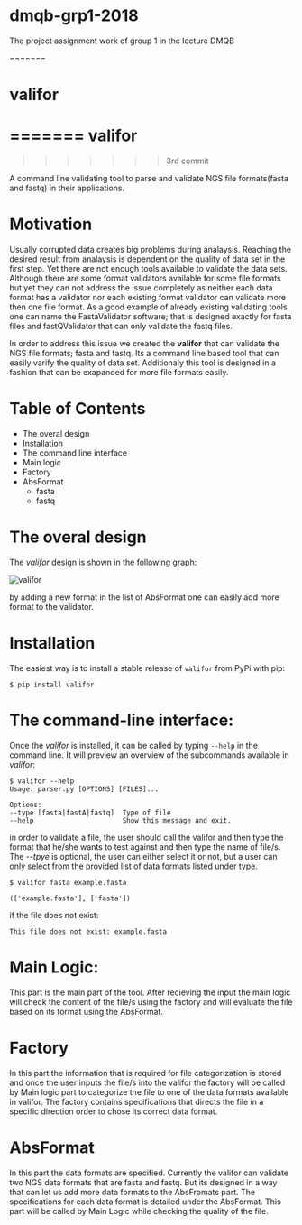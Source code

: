 # dmqb-grp1-2018
The project assignment work of group 1 in the lecture DMQB



=======
# valifor 
=======
valifor 
=============================
>>>>>>> 3rd commit

A command line validating tool to parse and validate NGS file formats(fasta and fastq) in their applications.

Motivation
======================

Usually corrupted data creates big problems during analaysis. Reaching the desired result from analaysis is dependent on the quality of data set in the first step. Yet there are not enough tools available to validate the data sets. Although there are some format validators available for some file formats but yet they can not address the issue completely as neither each data format has a validator nor each existing format validator can validate more then one file format. As a good example of already existing validating tools one can name the FastaValidator software; that is designed exactly for fasta files and fastQValidator that can only validate the fastq files.  

In order to address this issue we created the __valifor__ that can validate the NGS file formats; fasta and fastq. Its a command line based tool that can easily varify the quality of data set. Additionaly this tool is designed in a fashion that can be exapanded for more file formats easily. 

Table of Contents
=======================

* The overal design
* Installation
* The command line interface
* Main logic
* Factory
* AbsFormat
    * fasta
    * fastq

The overal design
=======================
The *valifor* design is shown in the following graph: 

![valifor](https://user-images.githubusercontent.com/35918514/42245707-01840510-7f1a-11e8-8860-20ea51f056b9.jpg)

by adding a new format in the list of AbsFormat one can easily add more format to the validator. 

Installation
=======================

The easiest way is to install a stable release of ``valifor`` from PyPi with pip:


    $ pip install valifor

The command-line interface:
========================

Once the *valifor* is installed, it can be called by typing ``--help`` in the command line. It will preview an overview of the subcommands available in *valifor*:

    $ valifor --help
    Usage: parser.py [OPTIONS] [FILES]...

    Options:
    --type [fasta|fastA|fastq]  Type of file
    --help                      Show this message and exit.


in order to validate a file, the user should call the valifor and then type the format that he/she wants to test against and then type the name of file/s. The *--tpye* is optional, the user can either select it or not, but a user can only select from the provided list of data formats listed under type.

    $ valifor fasta example.fasta

    (['example.fasta'], ['fasta'])

if the file does not exist: 

    This file does not exist: example.fasta
    
Main Logic: 
=======================
This part is the main part of the tool. After recieving the input the main logic will check the content of the file/s using the factory and will evaluate the file based on its format using the AbsFormat. 

Factory
=======================
In this part the information that is required for file categorization is stored and once the user inputs the file/s into the valifor the factory will be called by Main logic part to categorize the file to one of the data formats available in valifor. The factory contains specifications that directs the file in a specific direction order to chose its correct data format. 

AbsFormat
=======================
In this part the data formats are specified. Currently the valifor can validate two NGS data formats that are fasta and fastq. But its designed in a way that can let us add more data formats to the AbsFromats part. The specifications for each data format is detailed under the AbsFormat. This part will be called by Main Logic while checking the quality of the file.   


 

